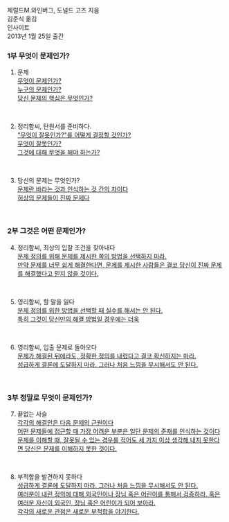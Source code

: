 제럴드M.와인버그, 도널드 고즈 지음<br>
김준식 옮김<br>
인사이트<br>
2013년 1월 25일 출간<br>

### 1부 무엇이 문제인가?
1. 문제<br>
[무엇이 문제인가?]()<br>
[누구의 문제인가?]()<br>
[당신 문제의 핵심은 무엇인가?]()<br>
<br>

2. 정리함씨, 탄원서를 준비하다.<br>
["무엇이 잘못인가?"를 어떻게 결정할 것인가?]()<br>
[무엇이 잘못인가?]()<br>
[그것에 대해 무엇을 해야 하는가?]()<br>
<br>

3. 당신의 문제는 무엇인가?<br>
[문제란 바라는 것과 인식하는 것 간의 차이다]()<br>
[허상의 문제들이 진짜 문제다]()<br>
<br>

### 2부 그것은 어떤 문제인가?<br>
4. 정리함씨, 최상의 입찰 조건을 찾아내다<br>
[문제 정의를 위해 문제를 제시한 쪽의 방법을 선택하지 마라.]()<br>
[만약 문제를 너무 쉽게 해결한다면, 문제를 제시한 사람들은 결코 당신이 진짜 문제를 해결했다고 믿지 않을 것이다.]()<br>
<br>

5. 영리함씨, 할 말을 잃다<br>
[문제 정의를 위한 방법을 선택할 때 실수를 해서는 안 된다.]()<br>
[특히 그것이 당신만의 해결 방법일 경우에는 더욱]()<br>
<br>

6. 영리함씨, 입출 문제로 돌아오다<br>
[문제가 해결된 뒤에라도, 정확한 정의를 내렸다고 결코 확신하지는 마라.]()<br>
[성급하게 결론에 도달하지 마라. 그러나 처음 느낌을 무시해서도 안 된다.]()<br>
<br>

### 3부 정말로 무엇이 문제인가?
7. 끝없는 사슬<br>
[각각의 해결안은 다음 문제의 근원이다]()<br>
[어떤 문제들에 접근할 때 가장 어려운 부분은 일단 문제의 준재를 인식하는 것이다]()<br>
[문제를 이해할 때, 잘못될 수 있는 경우를 적어도 세 가지 이상 생각해 내지 못한다면 당신은 문제를 이해하지 못한 것이다.]()<br>
<br>

8. 부적합을 발견하지 못하다<br>
[성급하게 결론에 도달하지 마라. 그러나 처음 느낌을 무시해서도 안 된다.]()<br>
[여러분이 내린 정의에 대해 외국인이나 장님 혹은 어린이를 통해서 검증하라. 혹은 여러분 자신이 외국인, 장님 혹은 어린이가 되어 보아라.]()<br>
[각각의 새로운 관점은 새로운 부적합을 야기한다.]()<br>
